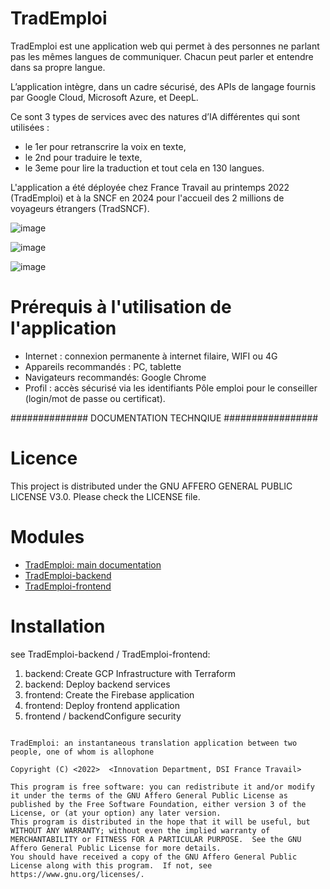# TradEmploi
TradEmploi est une application web qui permet à des personnes ne parlant pas les mêmes langues de communiquer. Chacun peut parler et entendre dans sa propre langue. 

L’application intègre, dans un cadre sécurisé, des APIs de langage fournis par Google Cloud, Microsoft Azure, et DeepL. 

Ce sont 3 types de services avec des natures d’IA différentes qui sont utilisées : 
- le 1er pour retranscrire la voix en texte, 
- le 2nd pour traduire le texte,
- le 3eme pour lire la traduction et tout cela en 130 langues.

L'application a été déployée chez France Travail au printemps 2022 (TradEmploi) et à la SNCF en 2024 pour l'accueil des 2 millions de voyageurs étrangers (TradSNCF).

![image](https://github.com/akourlaiev/TradEmploi/assets/20724274/e0719c08-607d-459b-8885-fdd6560d00de)

![image](https://github.com/akourlaiev/TradEmploi/assets/20724274/cd5ee357-3da1-4d61-b554-9db5e38a34d6)

![image](https://github.com/akourlaiev/TradEmploi/assets/20724274/9e7c39b0-805e-48eb-9ab7-4f4a341ff332)

# Prérequis à l'utilisation de l'application
- Internet : connexion permanente à internet filaire, WIFI ou 4G
- Appareils recommandés : PC, tablette
- Navigateurs recommandés: Google Chrome               
- Profil : accès sécurisé via les identifiants Pôle emploi pour le conseiller (login/mot de passe ou certificat).

############## DOCUMENTATION TECHNQIUE #################

# Licence
This project is distributed under the GNU AFFERO GENERAL PUBLIC LICENSE V3.0. Please check the LICENSE file.

# Modules

- [TradEmploi: main documentation](docs/documentation.md)
- [TradEmploi-backend](https://github.com/OSS-Pole-Emploi/TradEmploi-BackEnd.git)
- [TradEmploi-frontend](https://github.com/OSS-Pole-Emploi/TradEmploi-FrontEnd.git)

# Installation

see TradEmploi-backend / TradEmploi-frontend:

1. backend: Create GCP Infrastructure with Terraform 
2. backend: Deploy backend services
3. frontend: Create the Firebase application
4. frontend: Deploy frontend application
5. frontend / backendConfigure security


```

TradEmploi: an instantaneous translation application between two people, one of whom is allophone

Copyright (C) <2022>  <Innovation Department, DSI France Travail>

This program is free software: you can redistribute it and/or modify it under the terms of the GNU Affero General Public License as published by the Free Software Foundation, either version 3 of the License, or (at your option) any later version.
This program is distributed in the hope that it will be useful, but WITHOUT ANY WARRANTY; without even the implied warranty of MERCHANTABILITY or FITNESS FOR A PARTICULAR PURPOSE.  See the GNU Affero General Public License for more details.
You should have received a copy of the GNU Affero General Public License along with this program.  If not, see https://www.gnu.org/licenses/.

```
